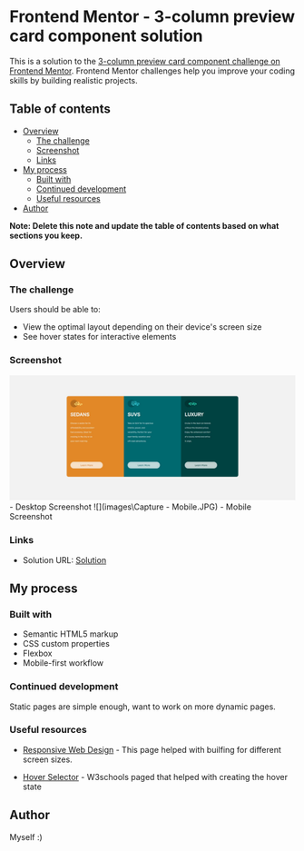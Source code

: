# Frontend Mentor - 3-column preview card component solution

This is a solution to the [3-column preview card component challenge on Frontend Mentor](https://www.frontendmentor.io/challenges/3column-preview-card-component-pH92eAR2-). Frontend Mentor challenges help you improve your coding skills by building realistic projects. 

## Table of contents

- [Overview](#overview)
  - [The challenge](#the-challenge)
  - [Screenshot](#screenshot)
  - [Links](#links)
- [My process](#my-process)
  - [Built with](#built-with)
  - [Continued development](#continued-development)
  - [Useful resources](#useful-resources)
- [Author](#author)

**Note: Delete this note and update the table of contents based on what sections you keep.**

## Overview

### The challenge

Users should be able to:

- View the optimal layout depending on their device's screen size
- See hover states for interactive elements

### Screenshot

![](images/Capture-Desktop.JPG) - Desktop Screenshot
![](images\Capture - Mobile.JPG) - Mobile Screenshot


### Links

- Solution URL: [Solution](https://njabz-1.github.io/3-Column-Preview-Card/)

## My process

### Built with

- Semantic HTML5 markup
- CSS custom properties
- Flexbox
- Mobile-first workflow

### Continued development

Static pages are simple enough, want to work on more dynamic pages.

### Useful resources

- [Responsive Web Design](https://www.w3schools.com/css/css_rwd_mediaqueries.asp) - This page helped with builfing for different screen sizes. 

- [Hover Selector](https://www.w3schools.com/csSref/sel_hover.asp) - W3schools paged that helped with creating the hover state

## Author

Myself :)

